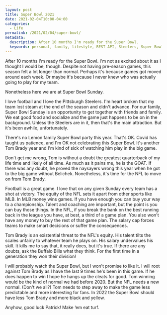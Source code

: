 ```yaml
---
layout: post
title: Super Bowl 2021
date: 2021-02-04T10:00-04:00
categories:
  - Life
permalink: /2021/02/04/super-bowl/
metadata:
  description: After 10 months I'm ready for the Super Bowl.
  keywords: personal, family, lifestyle, REST API, Steelers, Super Bowl
---
```


After 10 months I'm ready for the Super Bowl. I'm not as excited about it as I thought I would be, though. Despite not having pre-season games, this season felt a lot longer than normal. Perhaps it's because games got moved around each week. Or maybe it's because I never knew who was actually going to play for my team.

Nonetheless here we are at Super Bowl Sunday.

<!-- excerpt -->

I love football and I love the Pittsburgh Steelers. I'm heart broken that my team lost steam at the end of the season and didn't advance. For our family, Super Bowl Sunday is an opportunity to get together with friends and family. We eat good food and socialize and the game just happens to be on in the background. Unless the Steelers are in it, then that's the main attraction. But it's been awhile, unfortunately.

There's no Lemon family Super Bowl party this year. That's OK. Covid has taught us patience, and I'm OK not celebrating this Super Bowl. It's another Tom Brady year and I'm kind of sick of watching him play in the big game.

Don't get me wrong, Tom is without a doubt the greatest quarterback of my life time and likely of all time. As much as it pains me, he is the GOAT. If there was any doubt, he proved the naysayers wrong this year when he got to the big game without Belichek. Nonetheless, it's time for the NFL to move on from Tom Brady.

Football is a great game. I love that on any given Sunday every team has a shot at victory. The equity of the NFL sets it apart from other sports like MLB. In MLB money wins games. If you have enough you can buy your way to a championship. Talent and coaching are important, but the point is you can buy those things. In the NFL, if you break the bank on the best running back in the league you have, at best, a third of a game plan. You also won't have any money to buy the rest of that game plan. The salary cap forces teams to make smart decisions or suffer the consequences.

Tom Brady is an existential threat to the NFL's equity. His talent tilts the scales unfairly to whatever team he plays on. His salary undervalues his skill. It kills me to say that, it really does, but it's true. If there are any doubts, ask the Buffalo Bills what they think. For the first time in a generation they won their division!

I will probably watch the Super Bowl, but I won't promise to like it. I will root against Tom Brady as I have the last 9 times he's been in this game. If he does happen to win I hope he hangs up the cleats for good. Tom winning would be the kind of normal we had before 2020. But the NFL needs a new normal. (Don't we all?) Tom needs to step away to make the game less predictable and more interesting for fans. In 2022 the Super Bowl should have less Tom Brady and more black and yellow.

Anyhow, good luck Patrick! Make ‘em eat turf.
